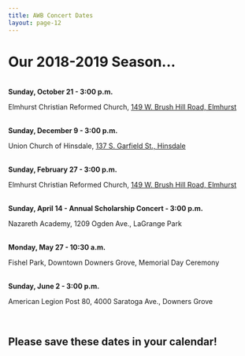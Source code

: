 ```yaml
---
title: AWB Concert Dates
layout: page-12
---
```


<h1>Our 2018-2019 Season...</h1>
<br />
<strong>Sunday, October 21 - 3:00 p.m.</strong>
<p>Elmhurst Christian Reformed Church, <a href="https://www.google.com/maps/place/149+W+Brush+Hill+Rd,+Elmhurst,+IL+60126/@41.8627149,-87.9430983,17z/data=!3m1!4b1!4m5!3m4!1s0x880e4c879f7c8743:0x3a7da87e1b5b4435!8m2!3d41.8627109!4d-87.9409096?hl=en" target="_blank">149 W. Brush Hill Road, Elmhurst</a></p>
<br />	
<strong>Sunday, December 9 - 3:00 p.m.</strong>
<p>Union Church of Hinsdale, <a href="https://goo.gl/maps/aumncQ5T9bs" target="_blank">137 S. Garfield St., Hinsdale</a></p>
<br />
<strong>Sunday, February 27 - 3:00 p.m.</strong>
<p>Elmhurst Christian Reformed Church, <a href="https://www.google.com/maps/place/149+W+Brush+Hill+Rd,+Elmhurst,+IL+60126/@41.8627149,-87.9430983,17z/data=!3m1!4b1!4m5!3m4!1s0x880e4c879f7c8743:0x3a7da87e1b5b4435!8m2!3d41.8627109!4d-87.9409096?hl=en" target="_blank">149 W. Brush Hill Road, Elmhurst</a></p>
<br />
<strong>Sunday, April 14 - Annual Scholarship Concert - 3:00 p.m.</strong>
<p>Nazareth Academy, 1209 Ogden Ave., LaGrange Park</p>
<br />
<strong>Monday, May 27 - 10:30 a.m.</strong>	
<p>Fishel Park, Downtown Downers Grove, Memorial Day Ceremony</p>
<br />
<strong>Sunday, June 2 - 3:00 p.m.</strong>	
<p>American Legion Post 80, 4000 Saratoga Ave., Downers Grove</p>
<br />
<h2>Please save these dates in your calendar!</h2>

